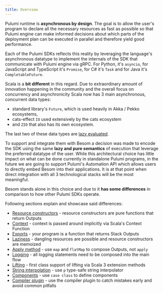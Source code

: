 ```yaml
---
title: Overview
---
```



Pulumi runtime is **asynchronous by design**. The goal is to allow the user's program to declare all the necessary resources 
as fast as possible so that Pulumi engine can make informed decisions about which parts of the deployment plan can be 
executed in parallel and therefore yield good performance. 

Each of the Pulumi SDKs reflects this reality by leveraging the language's asynchronous datatype to implement 
the internals of the SDK that communicate with Pulumi engine via gRPC. 
For Python, it's `asyncio`, for JavaScript and TypeScript it's `Promise`, 
for C# it's `Task` and for Java it's `CompletableFuture`. 

Scala is a **bit different** in this regard. Due to extraordinary amount of innovation happening in the community and the 
overall focus on concurrency and asynchronicity Scala now has 3 main asynchronous, concurrent data types:
- standard library's `Future`, which is used heavily in Akka / Pekko ecosystems, 
- cats-effect `IO` used extensively by the cats ecosystem 
- and `ZIO` that also has its own ecosystem. 

The last two of these data types are [lazy evaluated](https://en.wikipedia.org/wiki/Lazy_evaluation). 

To support and integrate them with Besom a decision was made to encode the SDK using the same **lazy and pure semantics** 
of execution that leverage the preferred datatype of the user. While this architectural choice has little impact on what 
can be done currently in standalone Pulumi programs, in the future we are going to support Pulumi's Automation API 
which allows users to directly embed Besom into their applications. 
It is at that point when direct integration with all 3 technological stacks will be the most meaningful.
​

Besom stands alone in this choice and due to it **has some differences** in comparison to how other Pulumi SDKs operate. 

Following sections explain and showcase said differences:
- [Resource constructors](constructors) - resource constructors are pure functions that return Outputs
- [Context](context) - context is passed around implicitly via Scala's Context Function
- [Exports](exports) - your program is a function that returns Stack Outputs
- [Laziness](laziness) - dangling resources are possible and resource constructors are memoized
- [Apply method](apply_methods) - use `map` and `flatMap` to compose Outputs, not `apply`
- [Logging](logging) - all logging statements need to be composed into the main flow
- [Lifting](lifting) - first class support of lifting via Scala 3 extension methods
- [String interpolation](interpolator) - use `p` type-safe string interpolator
- [Components](components) - use `case class` to define components
- [Compiler plugin](compiler_plugin) - use the compiler plugin to catch mistakes early and avoid common pitfalls

